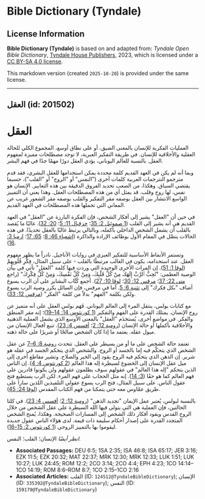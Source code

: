 # Bible Dictionary (Tyndale)

## License Information

**Bible Dictionary (Tyndale)** is based on and adapted from: _Tyndale Open Bible Dictionary_, [Tyndale House Publishers](https://tyndaleopenresources.com/), 2023, which is licensed under a [CC BY-SA 4.0 license](https://creativecommons.org/licenses/by-sa/4.0/legalcode.en).

This markdown version (created `2025-10-20`) is provided under the same license.



--------------------------------

## العقل (id: 201502)

العقل
=====

العمليات الفكرية للإنسان بالمعنى الضيق، أو على نطاق أوسع، المجموع الكلي للحالة العقلية والأخلاقية للإنسان. في طريقة التفكير العبرية، لا توجد مصطلحات مميزة لمفهوم العقل. بالنسبة للعالم اليوناني، يؤدي العقل دورًا مهمًا جدًا في فهم البشر.

وبما أنه لم يكن في العهد القديم كلمة محددة يمكن استخدامها للعقل البشري، فقد قدم مترجمو النترجمات العربية كلمات أخرى ("النفس" أو "الروح" أو "القلب")، حسبما يقتضي السياق. وهكذا، من الصعب تحديد الفروق الدقيقة بين هذه التعابير. الإنسان هو نفس، لها روح وقلب. قد يمثل أي من هذه المصطلحات العقل. وهذا يعني أن التمييز الواسع الانتشار بين العقل بوصفه مقر التفكير والقلب بوصفه مقر الشعور غريب عن المعاني التي تحملها هذه المصطلحات في العهد القديم.

في حين أن "العقل" يشير إلى أفكار الشخص، فإن الفكرة البارزة عن "العقل" في العهد القديم هي أنه يشير إلى القلب ([1 صموئيل 2: 35](https://ref.ly/1Sam2:35)؛ [حزقيال 11: 5](https://ref.ly/Ezek11:5)؛ [20: 32](https://ref.ly/Ezek20:32)). غالبًا ما يُقصد بالقلب أن يشمل الشخص الداخلي بأكمله، وبالتالي يرتبط غالبًا بالعقل تحديدًا. في هذه الحالات يتصَّل في المقام الأول بوظائف الإرادة والذاكرة ([إشعياء 46: 8](https://ref.ly/Isa46:8)؛ [65: 17](https://ref.ly/Isa65:17)؛ [إرميا 3: 16](https://ref.ly/Jer3:16)).

وتستمر الأنماط الأساسية للتفكير العبري في روايات الأناجيل. نادراً ما يظهر مفهوم العقل. عند استخدامه، يكون في الغالب مرتبطًا بالقلب \- على سبيل المثال، فِكْرِ قُلُوبِهِمْ ([لوقا 1: 51](https://ref.ly/Luke1:51)). إن المرات الأخرى الوحيدة التي وردت فيها كلمة "العقل" تأتي في بيان الوصية العظمى: "تُحِبُّ ٱلرَّبَّ إِلَهَكَ مِنْ كُلِّ قَلْبِكَ، وَمِنْ كُلِّ نَفْسِكَ، وَمِنْ كُلِّ فِكْرِكَ" (راجع [متى 22: 37](https://ref.ly/Matt22:37)؛ [مرقس 12: 30](https://ref.ly/Mark12:30)؛ [لوقا 10: 27](https://ref.ly/Luke10:27)). أجمع كُتَّاب البشاير على أن الرب يسوع أضاف "بكل فكرك" إلى [تثنية 6: 5](https://ref.ly/Deut6:5). أما في مرقس، فإن السائل يكرر وصية الرب يسوع ولكن بكلمة "الفهم" بدلاً من كلمة "الفكر" ([مرقس 12: 33](https://ref.ly/Mark12:33)).

مع كتابات بولس، ينتقل المرء إلى العالم اليوناني. فَهَم بولس العقل على أنه متميز عن روح الإنسان. يمتلك القدرة على الفهم والتفكير ([1 كورنثوس 14: 14–19](https://ref.ly/1Cor14:14-1Cor14:19))؛ إنه مقر المنطق والفكر. في مواضع أخرى، يُستخدَم "العقل" بالمعنى الأوسع الذي يشمل العملية الذهنية والأخلاقية بأكملها أو حالة الإنسان ([رومية 12: 2](https://ref.ly/Rom12:2)؛ [أفسس 4: 23](https://ref.ly/Eph4:23)). تنبع أفعال الإنسان من ميول عقله. يعتمد ما إذا كان الشخص صالحًا أو شريرًا على حالة ذهنه.

تعتمد حالة الشخص على ما أو من يسيطر على العقل. تتحدث [رومية 8: 6–7](https://ref.ly/Rom8:6-Rom8:7) عن عقل الشخص الذي يتحكَّم فيه إما بالجسد أو الروح. والشخص الذي يتحكم الجسد في عقله هو شرير. إن الذهن الذي يتحكم فيه الروح يقود إلى الخير والصلاح. وتشير مقاطع أخرى إلى ميل عقل الإنسان إلى الخضوع لسيطرة إله هذا العالم ([2 كورنثوس 4: 4](https://ref.ly/2Cor4:4)). إن الناس الذين يتحكم "إله هذا العالم" في عقولهم سوف يظلمون عقولهم ولن يكونوا قادرين على فهم العالم كما هو حقًا ([3: 14](https://ref.ly/2Cor3:14)). إنه مثل الحجاب على فهم المرء. لكن الرب يستطيع فتح عقول الناس. على سبيل المثال، فتح الرب يسوع عقولي التلميذين اللذين سارا على طريق عمّاوس معه حتى يتمكنا من فهم الكتاب المقدس ([لوقا 24: 45](https://ref.ly/Luke24:45)).

بالنسبة لبولس، يُعتبر عمل الإيمان "تجديد الذهن" ([رومية 12: 2](https://ref.ly/Rom12:2)؛ [أفسس 4: 23](https://ref.ly/Eph4:23)). في كلتا الحالتين، فإن العملية هي التي يتولى فيها الله السيطرة على عقل الشخص من خلال الروح القدس ويقود أفكار ذلك الشخص إلى المسارات الصحيحة. وهكذا، يُمنح الشخص المتجدد القدرة على إصدار أحكام سليمة ذات قيمة. لدى هؤلاء الناس عقول جديدة ليقوموا بها بالتمييز الروحي ([1 كورنثوس 2: 15–16](https://ref.ly/1Cor2:15-1Cor2:16)).

*انظر أيضًا* الإنسان؛ القلب؛ النفس.

* **Associated Passages:** DEU 6:5; 1SA 2:35; ISA 46:8; ISA 65:17; JER 3:16; EZK 11:5; EZK 20:32; MAT 22:37; MRK 12:30; MRK 12:33; LUK 1:51; LUK 10:27; LUK 24:45; ROM 12:2; 2CO 3:14; 2CO 4:4; EPH 4:23; 1CO 14:14–1CO 14:19; ROM 8:6–ROM 8:7; 1CO 2:15–1CO 2:16
* **Associated Articles:** القلب (ID: `124512@TyndaleBibleDictionary`); الإنسان (ID: `335392@TyndaleBibleDictionary`); النفس (ID: `159179@TyndaleBibleDictionary`)

